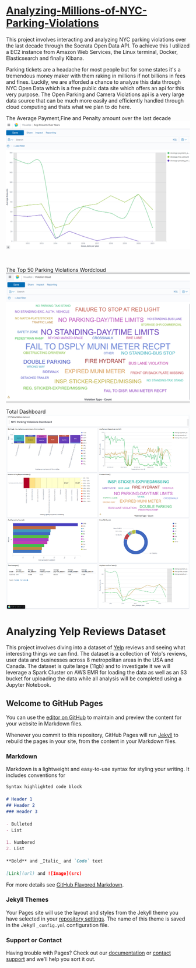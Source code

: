 # [Analyzing-Millions-of-NYC-Parking-Violations](https://github.com/OjeWilliams/Analyzing-Millions-of-NYC-Parking-Violations)

This project involves interacting and analyzing NYC parking violations over the last decade through the Socrata Open Data API. To achieve this I utilized a EC2 instance from Amazon Web Services, the Linux terminal, Docker, Elasticsearch and finally Kibana.

Parking tickets are a headache for most people but for some states it's a tremendous money maker with them raking in millions if not billions in fees and fines. Luckily, we are afforded a chance to analyze this data through NYC Open Data which is a free public data site which offers an api for this very purpose. The Open Parking and Camera Violations api is a very large data source that can be much more easily and efficiently handled through cloud computing and thats what we plan to do here. <br />

The Average Payment,Fine and Penalty amount over the last decade
  ![](/images/YearlyAvgs.png)

<br />

The Top 50 Parking Violations Wordcloud
  ![](/images/TopViolations.png)
  <br />


Total Dashboard
![](/images/kibanadashboard.png) 



# **Analyzing Yelp Reviews Dataset**
 This project involves diving into a dataset of [Yelp](https://www.kaggle.com/yelp-dataset/yelp-dataset) reviews and seeing what interesting things we can find. The dataset is a collection of Yelp's reviews, user data and businesses across 8 metropolitan areas in the USA and Canada. The dataset is quite large (11gb) and to investigate it we will leverage a Spark Cluster on AWS EMR  for loading the data as well as an S3 bucket for uploading the data while all analysis will be completed using a Jupyter Notebook. 



## Welcome to GitHub Pages

You can use the [editor on GitHub](https://github.com/OjeWilliams/Oje_Portfolio/edit/main/README.md) to maintain and preview the content for your website in Markdown files.

Whenever you commit to this repository, GitHub Pages will run [Jekyll](https://jekyllrb.com/) to rebuild the pages in your site, from the content in your Markdown files.

### Markdown

Markdown is a lightweight and easy-to-use syntax for styling your writing. It includes conventions for

```markdown
Syntax highlighted code block

# Header 1
## Header 2
### Header 3

- Bulleted
- List

1. Numbered
2. List

**Bold** and _Italic_ and `Code` text

[Link](url) and ![Image](src)
```

For more details see [GitHub Flavored Markdown](https://guides.github.com/features/mastering-markdown/).

### Jekyll Themes

Your Pages site will use the layout and styles from the Jekyll theme you have selected in your [repository settings](https://github.com/OjeWilliams/Oje_Portfolio/settings/pages). The name of this theme is saved in the Jekyll `_config.yml` configuration file.

### Support or Contact

Having trouble with Pages? Check out our [documentation](https://docs.github.com/categories/github-pages-basics/) or [contact support](https://support.github.com/contact) and we’ll help you sort it out.
